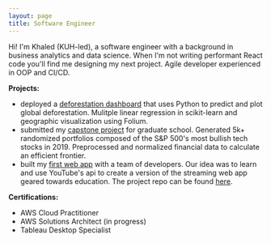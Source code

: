 ```yaml
---
layout: page
title: Software Engineer
---
```


Hi! I'm Khaled (KUH-led), a software engineer with a background in business analytics and data science. When I'm not writing performant React code you'll find me designing my next project. Agile developer experienced in OOP and CI/CD.

**Projects:**

- deployed a [deforestation dashboard](https://deforestationdashboard.netlify.com/map-view) that uses Python to predict and plot global deforestation. Mulitple linear regression in scikit-learn and geographic visualization using Folium.
- submitted my [capstone project](/capstone) for graduate school. Generated 5k+ randomized portfolios composed of the S&P 500's most bullish tech stocks in 2019. Preprocessed and normalized financial data to calculate an efficient frontier.
- built my [first web app](https://youtube-u.netlify.com/index.html) with a team of developers. Our idea was to learn and use YouTube's api to create a version of the streaming web app geared towards education. The project repo can be found [here](https://github.com/youtube-u).

**Certifications:**
- AWS Cloud Practitioner
- AWS Solutions Architect (in progress) 
- Tableau Desktop Specialist 
